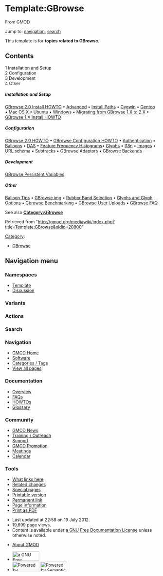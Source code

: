 <div id="mw-page-base" class="noprint">

</div>

<div id="mw-head-base" class="noprint">

</div>

<div id="content" class="mw-body" role="main">

<span id="top"></span>

<div id="mw-js-message" style="display:none;">

</div>



# <span dir="auto">Template:GBrowse</span>

<div id="bodyContent">

<div id="siteSub">

From GMOD

</div>

<div id="contentSub">

</div>

<div id="jump-to-nav" class="mw-jump">

Jump to: [navigation](#mw-navigation), [search](#p-search)

</div>

<div id="mw-content-text" class="mw-content-ltr" lang="en" dir="ltr">

This template is for **topics related to GBrowse**.

<div id="toc" class="toc">

<div id="toctitle">

## Contents

</div>

- [<span class="tocnumber">1</span> <span class="toctext">Installation
  and Setup</span>](#Installation_and_Setup)
- [<span class="tocnumber">2</span>
  <span class="toctext">Configuration</span>](#Configuration)
- [<span class="tocnumber">3</span>
  <span class="toctext">Development</span>](#Development)
- [<span class="tocnumber">4</span>
  <span class="toctext">Other</span>](#Other)

</div>

##### <span id="Installation_and_Setup" class="mw-headline">Installation and Setup</span>

[GBrowse 2.0 Install
HOWTO](GBrowse_2.0_Install_HOWTO.1 "GBrowse 2.0 Install HOWTO") •
[Advanced](GBrowse_2.0_Install_HOWTO/Advanced "GBrowse 2.0 Install HOWTO/Advanced")
• [Install Paths](GBrowse_2.0_Install_Paths "GBrowse 2.0 Install Paths")
• [Cygwin](GBrowse_Cygwin_HOWTO "GBrowse Cygwin HOWTO") •
[Gentoo](GBrowse_Gentoo_HOWTO "GBrowse Gentoo HOWTO") • [Mac OS
X](GBrowse_MacOSX_HOWTO "GBrowse MacOSX HOWTO") •
[Ubuntu](GBrowse_Ubuntu_HOWTO "GBrowse Ubuntu HOWTO") •
[Windows](GBrowse_Windows_HOWTO "GBrowse Windows HOWTO") • [Migrating
from GBrowse 1.X to
2.X](Migrating_from_GBrowse_1.X_to_2.X "Migrating from GBrowse 1.X to 2.X")
• [GBrowse 1.X Install
HOWTO](GBrowse_Install_HOWTO "GBrowse Install HOWTO")

##### <span id="Configuration" class="mw-headline">Configuration</span>

[GBrowse 2.0 HOWTO](GBrowse_2.0_HOWTO "GBrowse 2.0 HOWTO") •
<a href="GBrowse_Configuration_HOWTO" class="mw-redirect"
title="GBrowse Configuration HOWTO">GBrowse Configuration HOWTO</a> •
[Authentication](GBrowse_Configuration/Authentication "GBrowse Configuration/Authentication")
•
[Balloons](GBrowse_Configuration/Balloons "GBrowse Configuration/Balloons")
• [DAS](GBrowse_Configuration/DAS "GBrowse Configuration/DAS") •
[Feature Frequency
Histograms](GBrowse_Configuration/Feature_frequency_histograms "GBrowse Configuration/Feature frequency histograms")•
[Glyphs](GBrowse_Configuration/Glyphs "GBrowse Configuration/Glyphs") •
[I18n](GBrowse_Configuration/I18n "GBrowse Configuration/I18n") •
[Images](GBrowse_Configuration/Images "GBrowse Configuration/Images") •
[URL
schema](GBrowse_Configuration/URL_schema "GBrowse Configuration/URL schema")
•
[Subtracks](Creating_and_Managing_Subtracks_with_GBrowse2 "Creating and Managing Subtracks with GBrowse2")
• [GBrowse Adaptors](GBrowse_Adaptors "GBrowse Adaptors") • [GBrowse
Backends](GBrowse_Backends "GBrowse Backends")

##### <span id="Development" class="mw-headline">Development</span>

[GBrowse Persistent
Variables](GBrowse_Persistent_Variables "GBrowse Persistent Variables")

##### <span id="Other" class="mw-headline">Other</span>

<a href="GBrowse_Balloon_Tips" class="mw-redirect"
title="GBrowse Balloon Tips">Balloon Tips</a> • [GBrowse
img](GBrowse_img "GBrowse img") • [Rubber Band
Selection](RubberBandSelection "RubberBandSelection") • [Glyphs and
Glyph Options](Glyphs_and_Glyph_Options "Glyphs and Glyph Options") •
[Gbrowse Benchmarking](Gbrowse_Benchmarking "Gbrowse Benchmarking") •
[GBrowse User Uploads](GBrowse_User_Uploads "GBrowse User Uploads") •
[GBrowse FAQ](GBrowse_FAQ "GBrowse FAQ")

See also **[Category:GBrowse](Category:GBrowse "Category:GBrowse")**

</div>

<div class="printfooter">

Retrieved from
"<http://gmod.org/mediawiki/index.php?title=Template:GBrowse&oldid=20800>"

</div>

<div id="catlinks" class="catlinks">

<div id="mw-normal-catlinks" class="mw-normal-catlinks">

[Category](Special:Categories "Special:Categories"):

- [GBrowse](Category:GBrowse "Category:GBrowse")

</div>

</div>

<div class="visualClear">

</div>

</div>

</div>

<div id="mw-navigation">

## Navigation menu

<div id="mw-head">



<div id="left-navigation">

<div id="p-namespaces" class="vectorTabs" role="navigation"
aria-labelledby="p-namespaces-label">

### Namespaces

- <span id="ca-nstab-template"><a href="Template:GBrowse" accesskey="c"
  title="View the template [c]">Template</a></span>
- <span id="ca-talk"><a href="Template_talk:GBrowse" accesskey="t"
  title="Discussion about the content page [t]">Discussion</a></span>

</div>

<div id="p-variants" class="vectorMenu emptyPortlet" role="navigation"
aria-labelledby="p-variants-label">

### 

### Variants[](#)

<div class="menu">

</div>

</div>

</div>

<div id="right-navigation">



<div id="p-cactions" class="vectorMenu emptyPortlet" role="navigation"
aria-labelledby="p-cactions-label">

### Actions[](#)

<div class="menu">

</div>

</div>

<div id="p-search" role="search">

### Search

<div id="simpleSearch">

</div>

</div>

</div>

</div>

<div id="mw-panel">

<div id="p-logo" role="banner">

<a href="Main_Page"
style="background-image: url(../images/GMOD-cogs.png);"
title="Visit the main page"></a>

</div>

<div id="p-Navigation" class="portal" role="navigation"
aria-labelledby="p-Navigation-label">

### Navigation

<div class="body">

- <span id="n-GMOD-Home">[GMOD Home](Main_Page)</span>
- <span id="n-Software">[Software](GMOD_Components)</span>
- <span id="n-Categories-.2F-Tags">[Categories /
  Tags](Categories)</span>
- <span id="n-View-all-pages">[View all pages](Special:AllPages)</span>

</div>

</div>

<div id="p-Documentation" class="portal" role="navigation"
aria-labelledby="p-Documentation-label">

### Documentation

<div class="body">

- <span id="n-Overview">[Overview](Overview)</span>
- <span id="n-FAQs">[FAQs](Category:FAQ)</span>
- <span id="n-HOWTOs">[HOWTOs](Category:HOWTO)</span>
- <span id="n-Glossary">[Glossary](Glossary)</span>

</div>

</div>

<div id="p-Community" class="portal" role="navigation"
aria-labelledby="p-Community-label">

### Community

<div class="body">

- <span id="n-GMOD-News">[GMOD News](GMOD_News)</span>
- <span id="n-Training-.2F-Outreach">[Training /
  Outreach](Training_and_Outreach)</span>
- <span id="n-Support">[Support](Support)</span>
- <span id="n-GMOD-Promotion">[GMOD Promotion](GMOD_Promotion)</span>
- <span id="n-Meetings">[Meetings](Meetings)</span>
- <span id="n-Calendar">[Calendar](Calendar)</span>

</div>

</div>

<div id="p-tb" class="portal" role="navigation"
aria-labelledby="p-tb-label">

### Tools

<div class="body">

- <span id="t-whatlinkshere"><a href="Special:WhatLinksHere/Template:GBrowse" accesskey="j"
  title="A list of all wiki pages that link here [j]">What links here</a></span>
- <span id="t-recentchangeslinked"><a href="Special:RecentChangesLinked/Template:GBrowse" accesskey="k"
  title="Recent changes in pages linked from this page [k]">Related
  changes</a></span>
- <span id="t-specialpages"><a href="Special:SpecialPages" accesskey="q"
  title="A list of all special pages [q]">Special pages</a></span>
- <span id="t-print"><a
  href="http://gmod.org/mediawiki/index.php?title=Template:GBrowse&amp;printable=yes"
  rel="alternate" accesskey="p"
  title="Printable version of this page [p]">Printable version</a></span>
- <span id="t-permalink">[Permanent
  link](http://gmod.org/mediawiki/index.php?title=Template:GBrowse&oldid=20800 "Permanent link to this revision of the page")</span>
- <span id="t-info">[Page
  information](http://gmod.org/mediawiki/index.php?title=Template:GBrowse&action=info)</span>
- <span id="t-pdf">[Print as
  PDF](http://gmod.org/mediawiki/index.php?title=Special:PdfPrint&page=Template:GBrowse)</span>

</div>

</div>

</div>

</div>

<div id="footer" role="contentinfo">

- <span id="footer-info-lastmod">Last updated at 22:58 on 19 July
  2012.</span>
- <span id="footer-info-viewcount">19,699 page views.</span>
- <span id="footer-info-copyright">Content is available under
  <a href="http://www.gnu.org/licenses/fdl-1.3.html" class="external"
  rel="nofollow">a GNU Free Documentation License</a> unless otherwise
  noted.</span>

<!-- -->

- <span id="footer-places-about">[About
  GMOD](GMOD:About "GMOD:About")</span>

<!-- -->

- <span id="footer-copyrightico">[<img src="http://www.gnu.org/graphics/gfdl-logo-small.png" width="88"
  height="31" alt="a GNU Free Documentation License" />](http://www.gnu.org/licenses/fdl-1.3.html)</span>
- <span id="footer-poweredbyico">[<img
  src="../mediawiki/skins/common/images/poweredby_mediawiki_88x31.png"
  width="88" height="31" alt="Powered by MediaWiki" />](http://www.mediawiki.org/)
  [<img
  src="../mediawiki/extensions/SemanticMediaWiki/resources/images/smw_button.png"
  width="88" height="31" alt="Powered by Semantic MediaWiki" />](https://www.semantic-mediawiki.org/wiki/Semantic_MediaWiki)</span>

<div style="clear:both">

</div>

</div>

